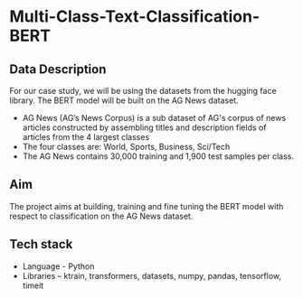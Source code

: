 # Multi-Class-Text-Classification-BERT

## Data Description
For our case study, we will be using the datasets from the hugging face library.
The BERT model will be built on the AG News dataset.

- AG News (AG’s News Corpus) is a sub dataset of AG's corpus of news articles
constructed by assembling titles and description fields of articles from the 4
largest classes
- The four classes are: World, Sports, Business, Sci/Tech
- The AG News contains 30,000 training and 1,900 test samples per class.

## Aim

The project aims at building, training and fine tuning the BERT model with respect to
classification on the AG News dataset.


## Tech stack

- Language - Python
- Libraries – ktrain, transformers, datasets, numpy, pandas, tensorflow, timeit

